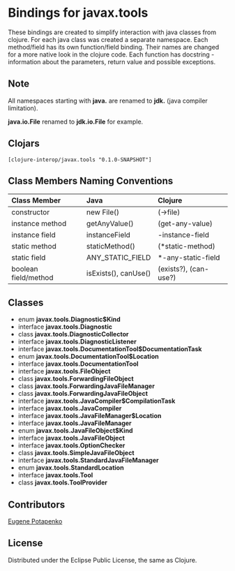 # Bindings for javax.tools

These bindings are created to simplify interaction with java classes from clojure.
For each java class was created a separate namespace.
Each method/field has its own function/field binding.
Their names are changed for a more native look in the clojure code. Each function has docstring - information about the parameters, return value and possible exceptions.

## Note

All namespaces starting with **java.** are renamed to **jdk.** (java compiler limitation). 

**java.io.File** renamed to **jdk.io.File** for example. 




## Clojars

```
[clojure-interop/javax.tools "0.1.0-SNAPSHOT"]
```

## Class Members Naming Conventions

| Class Member | Java | Clojure |
|:--|:--|:--|
| constructor | new File() | (->file) |
| instance method | getAnyValue() | (get-any-value) |
| instance field | instanceField | -instance-field |
| static method | staticMethod() | (*static-method) |
| static field | ANY_STATIC_FIELD | *-any-static-field |
| boolean field/method | isExists(), canUse() | (exists?), (can-use?) |

## Classes

- enum **javax.tools.Diagnostic$Kind**
- interface **javax.tools.Diagnostic**
- class **javax.tools.DiagnosticCollector**
- interface **javax.tools.DiagnosticListener**
- interface **javax.tools.DocumentationTool$DocumentationTask**
- enum **javax.tools.DocumentationTool$Location**
- interface **javax.tools.DocumentationTool**
- interface **javax.tools.FileObject**
- class **javax.tools.ForwardingFileObject**
- class **javax.tools.ForwardingJavaFileManager**
- class **javax.tools.ForwardingJavaFileObject**
- interface **javax.tools.JavaCompiler$CompilationTask**
- interface **javax.tools.JavaCompiler**
- interface **javax.tools.JavaFileManager$Location**
- interface **javax.tools.JavaFileManager**
- enum **javax.tools.JavaFileObject$Kind**
- interface **javax.tools.JavaFileObject**
- interface **javax.tools.OptionChecker**
- class **javax.tools.SimpleJavaFileObject**
- interface **javax.tools.StandardJavaFileManager**
- enum **javax.tools.StandardLocation**
- interface **javax.tools.Tool**
- class **javax.tools.ToolProvider**

## Contributors

[Eugene Potapenko](https://github.com/potapenko/)

## License

Distributed under the Eclipse Public License, the same as Clojure.
